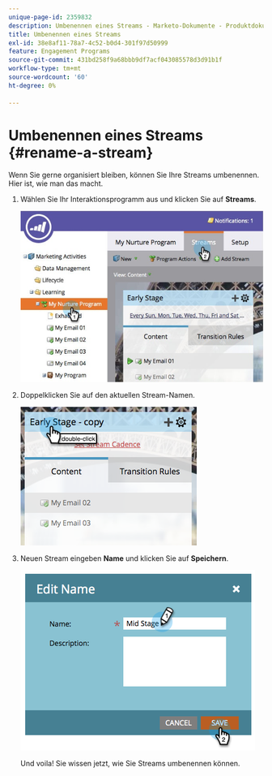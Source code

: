 ```yaml
---
unique-page-id: 2359832
description: Umbenennen eines Streams - Marketo-Dokumente - Produktdokumentation
title: Umbenennen eines Streams
exl-id: 38e8af11-78a7-4c52-b0d4-301f97d50999
feature: Engagement Programs
source-git-commit: 431bd258f9a68bbb9df7acf043085578d3d91b1f
workflow-type: tm+mt
source-wordcount: '60'
ht-degree: 0%

---
```


# Umbenennen eines Streams {#rename-a-stream}

Wenn Sie gerne organisiert bleiben, können Sie Ihre Streams umbenennen. Hier ist, wie man das macht.

1. Wählen Sie Ihr Interaktionsprogramm aus und klicken Sie auf **Streams**.

   ![](assets/cloneasteam-1.jpg)

1. Doppelklicken Sie auf den aktuellen Stream-Namen.

   ![](assets/image2014-9-15-17-3a4-3a10.png)

1. Neuen Stream eingeben **Name** und klicken Sie auf **Speichern**.

   ![](assets/image2014-9-15-17-3a4-3a14.png)

   Und voila! Sie wissen jetzt, wie Sie Streams umbenennen können.
